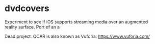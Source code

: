 # dvdcovers
Experiment to see if iOS supports streaming media over an augmented reality surface. Port of an a

Dead project. QCAR is also known as Vuforia: https://www.vuforia.com/
